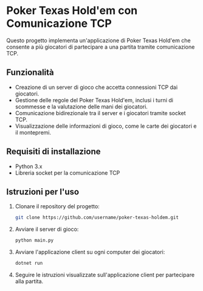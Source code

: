 # Poker Texas Hold'em con Comunicazione TCP

Questo progetto implementa un'applicazione di Poker Texas Hold'em che consente a più giocatori di partecipare a una partita tramite comunicazione TCP.

## Funzionalità

- Creazione di un server di gioco che accetta connessioni TCP dai giocatori.
- Gestione delle regole del Poker Texas Hold'em, inclusi i turni di scommesse e la valutazione delle mani dei giocatori.
- Comunicazione bidirezionale tra il server e i giocatori tramite socket TCP.
- Visualizzazione delle informazioni di gioco, come le carte dei giocatori e il montepremi.

## Requisiti di installazione

- Python 3.x
- Libreria socket per la comunicazione TCP

## Istruzioni per l'uso

1. Clonare il repository del progetto:

    ```bash
    git clone https://github.com/username/poker-texas-holdem.git
    ```

2. Avviare il server di gioco:

    ```bash
    python main.py
    ```

3. Avviare l'applicazione client su ogni computer dei giocatori:

    ```bash
    dotnet run
    ```

4. Seguire le istruzioni visualizzate sull'applicazione client per partecipare alla partita.


